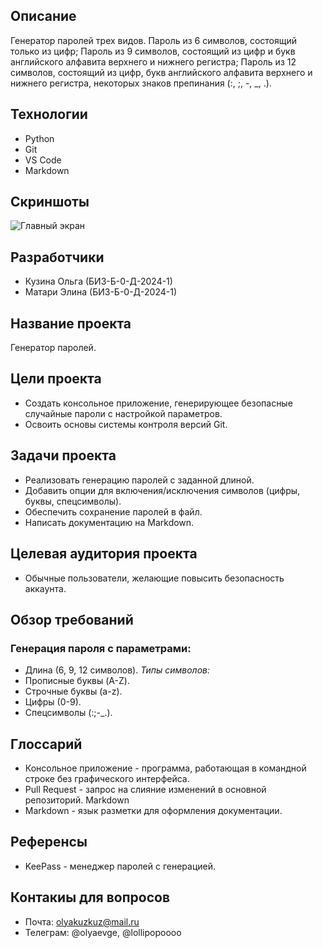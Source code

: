 ## Описание

Генератор паролей трех видов. Пароль из 6 символов, состоящий только из цифр; Пароль из 9 символов, состоящий из цифр и букв английского алфавита верхнего и нижнего регистра; Пароль из 12 символов, состоящий из цифр, букв английского алфавита верхнего и нижнего регистра, некоторых знаков препинания (:, ;, -, \_, .).

## Технологии

- Python
- Git
- VS Code
- Markdown

## Скриншоты

![Главный экран](screenshots/main.png)

## Разработчики

- Кузина Ольга (БИЗ-Б-0-Д-2024-1)
- Матари Элина (БИЗ-Б-0-Д-2024-1)

## Название проекта

Генератор паролей.

## Цели проекта

- Создать консольное приложение, генерирующее безопасные случайные пароли с
  настройкой параметров.
- Освоить основы системы контроля версий Git.

## Задачи проекта

- Реализовать генерацию паролей с заданной длиной.
- Добавить опции для включения/исключения символов (цифры, буквы, спецсимволы).
- Обеспечить сохранение паролей в файл.
- Написать документацию на Markdown.

## Целевая аудитория проекта

- Обычные пользователи, желающие повысить безопасность аккаунта.

## Обзор требований

### Генерация пароля с параметрами:

- Длина (6, 9, 12 символов).
  _Типы символов:_
- Прописные буквы (A-Z).
- Строчные буквы (a-z).
- Цифры (0-9).
- Спецсимволы (:;-\_.).

## Глоссарий

- Консольное приложение - программа, работающая в командной строке без
  графического интерфейса.
- Pull Request - запрос на слияние изменений в основной репозиторий.
  Markdown
- Markdown - язык разметки для оформления документации.

## Референсы

- KeePass - менеджер паролей с генерацией.

## Контакиы для вопросов

- Почта: olyakuzkuz@mail.ru
- Телеграм: @olyaevge, @lollipopoooo
